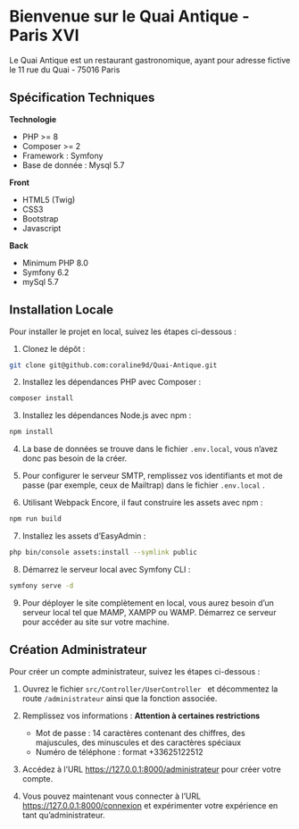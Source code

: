 # Bienvenue sur le Quai Antique - Paris XVI

Le Quai Antique est un restaurant gastronomique, ayant pour adresse fictive le 11 rue du Quai - 75016 Paris

## Spécification Techniques

**Technologie**

- PHP >= 8
- Composer >= 2
- Framework : Symfony
- Base de donnée : Mysql 5.7

**Front**

- HTML5 (Twig)
- CSS3
- Bootstrap
- Javascript

**Back**

- Minimum PHP 8.0
- Symfony 6.2
- mySql 5.7

## Installation Locale

Pour installer le projet en local, suivez les étapes ci-dessous :

1. Clonez le dépôt :

```bash
git clone git@github.com:coraline9d/Quai-Antique.git
```

2. Installez les dépendances PHP avec Composer :

```bash
composer install
```

3. Installez les dépendances Node.js avec npm :

```bash
npm install
```

4. La base de données se trouve dans le fichier `.env.local`, vous n’avez donc pas besoin de la créer.

5. Pour configurer le serveur SMTP, remplissez vos identifiants et mot de passe (par exemple, ceux de Mailtrap) dans le fichier `.env.local` .

6. Utilisant Webpack Encore, il faut construire les assets avec npm :

```bash
npm run build
```

7. Installez les assets d’EasyAdmin :

```bash
php bin/console assets:install --symlink public
```

8. Démarrez le serveur local avec Symfony CLI :

```bash
symfony serve -d
```

9. Pour déployer le site complètement en local, vous aurez besoin d’un serveur local tel que MAMP, XAMPP ou WAMP. Démarrez ce serveur pour accéder au site sur votre machine.

## Création Administrateur

Pour créer un compte administrateur, suivez les étapes ci-dessous :

1. Ouvrez le fichier `src/Controller/UserController ` et décommentez la route `/administrateur` ainsi que la fonction associée.

2. Remplissez vos informations :
   **Attention à certaines restrictions**

   - Mot de passe : 14 caractères contenant des chiffres, des majuscules, des minuscules et des caractères spéciaux
   - Numéro de téléphone : format +33625122512

3. Accédez à l’URL https://127.0.0.1:8000/administrateur pour créer votre compte.

4. Vous pouvez maintenant vous connecter à l’URL https://127.0.0.1:8000/connexion et expérimenter votre expérience en tant qu’administrateur.
